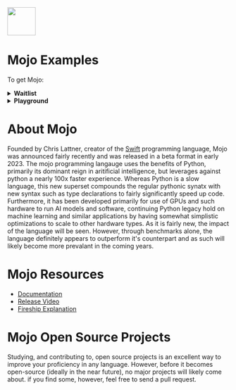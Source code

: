 <img src="https://raw.githubusercontent.com/rtoal/ple/master/docs/resources/mojo-logo-64.png" width="64" height="64">

# Mojo Examples

To get Mojo:
<details><summary><b>Waitlist</b></summary>
  
  Mojo is a very new and widely coveted lanuage. To handle the new traffic, Mojo has a waitlist and is rolling out access quickly. To signup for the wailist visit this <a href="modular.com/get-started">link</a> and fill out the requisite form.
 </details>
<details><summary><b>Playground</b></summary>
  Once off the waitlist, you will be granted access to Mojo through an email. This email will contain various links and information regarding documentation and coding resources, such as FAQ and more. In this email, Mojo will give you access to your own playground inside of JupyterLab that will allow for further experimentation.
</details>

# About Mojo

Founded by Chris Lattner, creator of the <a href="https://github.com/rtoal/ple/tree/main/swift">Swift</a> programming language, Mojo was announced fairly recently and was released in a beta format in early 2023. The mojo programming langauge uses the benefits of Python, primarily its dominant reign in aritificial intelligence, but leverages against python a nearly 100x faster experience. Whereas Python is a slow language, this new superset compounds the regular pythonic synatx with new syntax such as type declarations to fairly significantly speed up code. Furthermore, it has been developed primarily for use of GPUs and such hardware to run AI models and software, continuing Python legacy hold on machine learning and similar applications by having somewhat simplistic optimizations to scale to other hardware types. As it is fairly new, the impact of the language will be seen. However, through benchmarks alone, the language definitely appears to outperform it's counterpart and as such will likely become more prevalant in the coming years.   

# Mojo Resources

- [Documentation](https://docs.modular.com/mojo/)
- [Release Video](https://www.youtube.com/watch?v=-3Kf2ZZU-dg)
- [Fireship Explanation](https://www.youtube.com/watch?v=V4gGJ7XXlC0)

# Mojo Open Source Projects

Studying, and contributing to, open source projects is an excellent way to improve your proficiency in any language. However, before it becomes open-source (ideally in the near future), no major projects will likely come about. if you find some, however, feel free to send a pull request.
